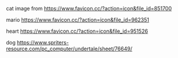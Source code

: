 cat image from https://www.favicon.cc/?action=icon&file_id=851700

mario https://www.favicon.cc/?action=icon&file_id=962351

heart https://www.favicon.cc/?action=icon&file_id=951526

dog https://www.spriters-resource.com/pc_computer/undertale/sheet/76649/
